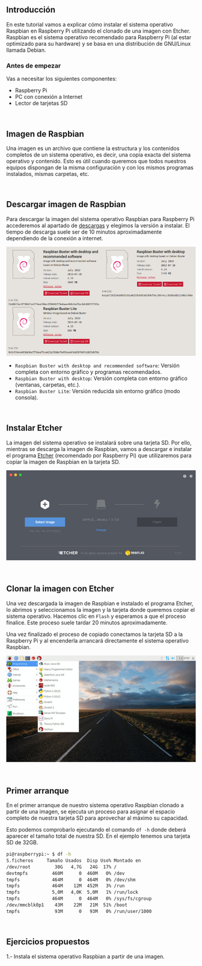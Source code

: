 ## Introducción

En este tutorial vamos a explicar cómo instalar el sistema operativo Raspbian en Raspberry Pi utilizando el clonado de una imagen con Etcher. Raspbian es el sistema operativo recomendado para Raspberry Pi (al estar optimizado para su hardware) y se basa en una distribución de GNU/Linux llamada Debian.

### Antes de empezar

Vas a necesitar los siguientes componentes:

- Raspberry Pi
- PC con conexión a Internet
- Lector de tarjetas SD



<br />



## Imagen de Raspbian

Una imagen es un archivo que contiene la estructura y los contenidos completos de un sistema operativo, es decir, una copia exacta del sistema operativo y contenido. Esto es útil cuando queremos que todos nuestros equipos dispongan de la misma configuración y con los mismos programas instalados, mismas carpetas, etc.



<br />



## Descargar imagen de Raspbian

Para descargar la imagen del sistema operativo Raspbian para Raspberry Pi accederemos al apartado de [descargas](https://www.raspberrypi.org/downloads/raspbian/) y elegimos la versión a instalar. El tiempo de descarga suele ser de 10 minutos aproximadamente dependiendo de la conexión a internet.

![](img/descarga.jpg)

- `Raspbian Buster with desktop and recommended software`: Versión completa con entorno gráfico y programas recomendados.
- `Raspbian Buster with desktop`: Versión completa con entorno gráfico (ventanas, carpetas, etc.).
- `Raspbian Buster Lite`: Versión reducida sin entorno gráfico (modo consola).



<br />



## Instalar Etcher

La imagen del sistema operativo se instalará sobre una tarjeta SD. Por ello, mientras se descarga la imagen de Raspbian, vamos a descargar e instalar el programa [Etcher](https://etcher.io) (recomendado por Raspberry Pi) que utilizaremos para copiar la imagen de Raspbian en la tarjeta SD.

![](img/etcher.jpg "Etcher")



<br />



## Clonar la imagen con Etcher

Una vez descargada la imagen de Raspbian e instalado el programa Etcher, lo abrimos y seleccionamos la imagen y la tarjeta donde queremos copiar el sistema operativo. Hacemos clic en `Flash` y esperamos a que el proceso finalice. Este proceso suele tardar 20 minutos aproximadamente.

Una vez finalizado el proceso de copiado conectamos la tarjeta SD a la Raspberry Pi y al encenderla arrancará directamente el sistema operativo Raspbian.

![](img/raspbian.jpg "Clonar imagen Raspbian")



<br />



## Primer arranque

En el primer arranque de nuestro sistema operativo Raspbian clonado a partir de una imagen, se ejecuta un proceso para asignar el espacio completo de nuestra tarjeta SD para aprovechar al máximo su capacidad.

Esto podemos comprobarlo ejecutando el comando `df -h` donde deberá aparecer el tamaño total de nuestra SD. En el ejemplo tenemos una tarjeta SD de 32GB.

```sh
pi@raspberrypi:~ $ df -h
S.ficheros     Tamaño Usados  Disp Uso% Montado en
/dev/root         30G   4,7G   24G  17% /
devtmpfs         460M      0  460M   0% /dev
tmpfs            464M      0  464M   0% /dev/shm
tmpfs            464M    12M  452M   3% /run
tmpfs            5,0M   4,0K  5,0M   1% /run/lock
tmpfs            464M      0  464M   0% /sys/fs/cgroup
/dev/mmcblk0p1    43M    22M   21M  51% /boot
tmpfs             93M      0   93M   0% /run/user/1000
```



<br />



## Ejercicios propuestos

1.- Instala el sistema operativo Raspbian a partir de una imagen.
